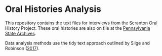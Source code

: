 # Oral Histories Analysis

This repository contains the text files for interviews from the Scranton Oral History Project. These oral histories are also on file at the [Pennsylvania State Archives](phmc.state.pa.us/bah/dam/mg/mg409.htm). 

Data analysis methods use the tidy text approach outlined by Silge and Robinson ([2017](https://www.tidytextmining.com/index.html)).

